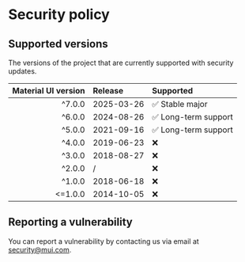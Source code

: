 # Security policy

## Supported versions

The versions of the project that are currently supported with security updates.

| Material UI version | Release    | Supported                            |
| ------------------: | :--------- | :----------------------------------- |
|              ^7.0.0 | 2025-03-26 | :white_check_mark: Stable major      |
|              ^6.0.0 | 2024-08-26 | :white_check_mark: Long-term support |
|              ^5.0.0 | 2021-09-16 | :white_check_mark: Long-term support |
|              ^4.0.0 | 2019-06-23 | :x:                                  |
|              ^3.0.0 | 2018-08-27 | :x:                                  |
|              ^2.0.0 | /          | :x:                                  |
|              ^1.0.0 | 2018-06-18 | :x:                                  |
|             <=1.0.0 | 2014-10-05 | :x:                                  |

## Reporting a vulnerability

You can report a vulnerability by contacting us via email at [security@mui.com](mailto:security@mui.com).
